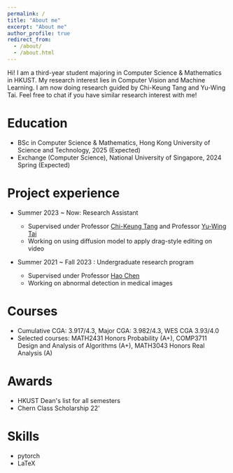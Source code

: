 ```yaml
---
permalink: /
title: "About me"
excerpt: "About me"
author_profile: true
redirect_from: 
  - /about/
  - /about.html
---
```


Hi! I am a third-year student majoring in Computer Science & Mathematics in HKUST. My research interest lies in Computer Vision and Machine Learning. I am now doing research guided by Chi-Keung Tang and Yu-Wing Tai. Feel free to chat if you have similar research interest with me!



Education
======
* BSc in Computer Science & Mathematics, Hong Kong University of Science and Technology, 2025 (Expected)
* Exchange (Computer Science), National University of Singapore, 2024 Spring (Expected)

Project experience
======
* Summer 2023 ~ Now: Research Assistant
  * Supervised under Professor [Chi-Keung Tang](https://cse.hkust.edu.hk/~cktang/bio.html) and Professor [Yu-Wing Tai](https://yuwingtai.github.io/)
  * Working on using diffusion model to apply drag-style editing on video

* Summer 2021 ~ Fall 2023 : Undergraduate research program
  * Supervised under Professor [Hao Chen](https://cse.hkust.edu.hk/~jhc/)
  * Working on abnormal detection in medical images

Courses
=====
* Cumulative CGA: 3.917/4.3, Major CGA: 3.982/4.3, WES CGA 3.93/4.0
* Selected courses: MATH2431 Honors Probability (A+), COMP3711 Design and Analysis of Algorithms (A+), MATH3043 Honors Real Analysis (A)

Awards
=====
* HKUST Dean's list for all semesters
* Chern Class Scholarship 22'
  
Skills
======
* pytorch
* LaTeX

